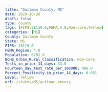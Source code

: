 ```yaml
---
title: "Quitman County, MS"
date: 2020-10-28
draft: false
type: county
tags: [FIPS:28119.0,FEMA:4.0,Non-core,Yellow]
categories: [MS]
County: Quitman County
State: MS
FIPS: 28119.0
FEMA_Region: 4.0
Population: 6792.0
NCHS_Urban_Rural_Classification: Non-core
Tests_in_prior_14_days: 33.0
Fourteen_day_test_rate_per_100000: 486.0
Percent_Positivity_in_prior_14_days: 0.091
Level: Yellow
url: /states/MS/quitman-county
---
```



